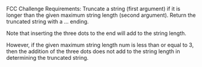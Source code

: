 FCC Challenge Requirements:
Truncate a string (first argument) if it is longer than the given maximum string length (second argument). Return the truncated string with a ... ending.

Note that inserting the three dots to the end will add to the string length.

However, if the given maximum string length num is less than or equal to 3, then the addition of the three dots does not add to the string length in determining the truncated string.